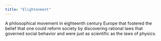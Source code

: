 ```yaml
---
title: "Elightenment"
---
```

A philosophical movement in eighteenth century Europe that fostered the belief that one could reform society by discovering rational laws that governed social behavior and were just as scientific as the laws of physics.

